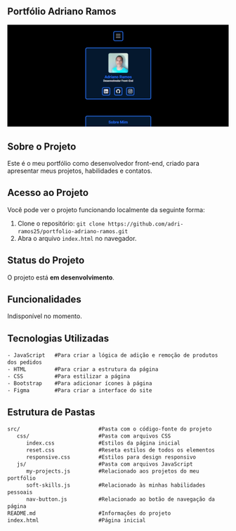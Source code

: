 ## Portfólio Adriano Ramos
![Imagens do projeto](https://github.com/adri-ramos25/portfolio-adriano-ramos/raw/main/src/images/screenshot.png)



## Sobre o Projeto
Este é o meu portfólio como desenvolvedor front-end, criado para apresentar meus projetos, habilidades e contatos.



## Acesso ao Projeto
Você pode ver o projeto funcionando localmente da seguinte forma:

1. Clone o repositório: `git clone https://github.com/adri-ramos25/portfolio-adriano-ramos.git`
2. Abra o arquivo `index.html` no navegador.



## Status do Projeto
O projeto está **em desenvolvimento**.



## Funcionalidades
Indisponível no momento.



## Tecnologias Utilizadas
```plaintext
- JavaScript   #Para criar a lógica de adição e remoção de produtos dos pedidos
- HTML         #Para criar a estrutura da página
- CSS          #Para estilizar a página 
- Bootstrap    #Para adicionar ícones à página
- Figma        #Para criar a interface do site
```



## Estrutura de Pastas
```plaintext
src/                         #Pasta com o código-fonte do projeto
   css/                      #Pasta com arquivos CSS
      index.css              #Estilos da página inicial
      reset.css              #Reseta estilos de todos os elementos
      responsive.css         #Estilos para design responsivo
   js/                       #Pasta com arquivos JavaScript
      my-projects.js         #Relacionado aos projetos do meu portfólio
      soft-skills.js         #Relacionado às minhas habilidades pessoais
      nav-button.js          #Relacionado ao botão de navegação da página
README.md                    #Informações do projeto
index.html                   #Página inicial
```